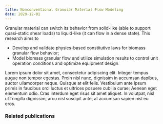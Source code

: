 ```yaml
---
title: Nonconventional Granular Material Flow Modeling
date: 2020-12-01
---
```


Granular material can switch its behavior from solid-like (able to support quasi-static shear loads) to liquid-like (it can flow in a dense state). This research aims to
- Develop and validate physics-based constitutive laws for biomass granular flow behavior;
- Model biomass granular flow and utilize simulation results to control unit operation conditions and optimize equipment design.

<!--more-->

Lorem ipsum dolor sit amet, consectetur adipiscing elit. Integer tempus augue non tempor egestas. Proin nisl nunc, dignissim in accumsan dapibus, auctor ullamcorper neque. Quisque at elit felis. Vestibulum ante ipsum primis in faucibus orci luctus et ultrices posuere cubilia curae; Aenean eget elementum odio. Cras interdum eget risus sit amet aliquet. In volutpat, nisl ut fringilla dignissim, arcu nisl suscipit ante, at accumsan sapien nisl eu eros.

### Related publications